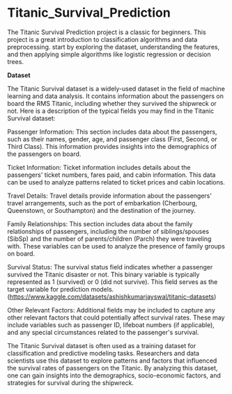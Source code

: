 # Titanic_Survival_Prediction
The Titanic Survival Prediction project is a classic for beginners. This project is a great introduction to classification algorithms and data preprocessing. start by exploring the dataset, understanding the features, and then applying simple algorithms like logistic regression or decision trees.

**Dataset**

The Titanic Survival dataset is a widely-used dataset in the field of machine learning and data analysis. It contains information about the passengers on board the RMS Titanic, including whether they survived the shipwreck or not. Here is a description of the typical fields you may find in the Titanic Survival dataset:

Passenger Information:
This section includes data about the passengers, such as their names, gender, age, and passenger class (First, Second, or Third Class). This information provides insights into the demographics of the passengers on board.

Ticket Information:
Ticket information includes details about the passengers' ticket numbers, fares paid, and cabin information. This data can be used to analyze patterns related to ticket prices and cabin locations.

Travel Details:
Travel details provide information about the passengers' travel arrangements, such as the port of embarkation (Cherbourg, Queenstown, or Southampton) and the destination of the journey.

Family Relationships:
This section includes data about the family relationships of passengers, including the number of siblings/spouses (SibSp) and the number of parents/children (Parch) they were traveling with. These variables can be used to analyze the presence of family groups on board.

Survival Status:
The survival status field indicates whether a passenger survived the Titanic disaster or not. This binary variable is typically represented as 1 (survived) or 0 (did not survive). This field serves as the target variable for prediction models.
(https://www.kaggle.com/datasets/ashishkumarjayswal/titanic-datasets)

Other Relevant Factors:
Additional fields may be included to capture any other relevant factors that could potentially affect survival rates. These may include variables such as passenger ID, lifeboat numbers (if applicable), and any special circumstances related to the passenger's survival.

The Titanic Survival dataset is often used as a training dataset for classification and predictive modeling tasks. Researchers and data scientists use this dataset to explore patterns and factors that influenced the survival rates of passengers on the Titanic. By analyzing this dataset, one can gain insights into the demographics, socio-economic factors, and strategies for survival during the shipwreck.
